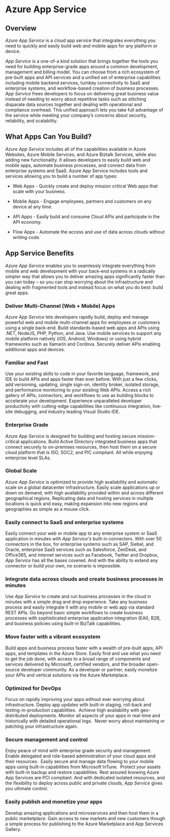 <properties 
	pageTitle="The Azure Cloud Application Platform" 
	description="Learn why Azure App Service is the best platform for developing, publishing, and hosting cloud apps." 
	services="app-service" 
	documentationCenter="na" 
	authors="tdykstra" 
	manager="wpickett" 
	editor="jimbe"/>

<tags 
	ms.service="app-service" 
	ms.workload="web" 
	ms.tgt_pltfrm="na" 
	ms.devlang="na" 
	ms.topic="article" 
	ms.date="2/19/2015" 
	ms.author="calvink"/>

# Azure App Service

## Overview

*Azure App Service* is a cloud app service that integrates everything you need to quickly and easily build web and mobile apps for any platform or device.

*App Service* is a one-of-a kind solution that brings together the tools you need for building enterprise-grade apps around a common development, management and billing model. You can choose from a rich ecosystem of pre-built apps and API services and a unified set of enterprise capabilities including mobile backend services, turnkey connectivity to SaaS and enterprise systems, and workflow-based creation of business processes. *App Service* frees developers to focus on delivering great business value instead of needing to worry about repetitive tasks such as stitching disparate data sources together and dealing with operational and compliance overhead. This unified approach lets you take full advantage of the service while meeting your company’s concerns about security, reliability, and scalability.

## What Apps Can You Build?

*Azure App Service* includes all of the capabilities available in Azure Websites, Azure Mobile Services, and Azure Biztalk Services, while also adding new functionality. It allows developers to easily build web and mobile apps, automate business processes, and connect data from enterprise systems and SaaS. Azure App Service includes tools and services allowing you to build a number of app types:

- Web Apps - Quickly create and deploy mission critical Web apps that scale with your business.

- Mobile Apps - Engage employees, partners and customers on any device at any time.

- API Apps - Easily build and consume Cloud APIs and participate in the API economy.

- Flow Apps - Automate the access and use of data across clouds without writing code.

## App Service Benefits

*Azure App Service* enables you to seamlessly integrate everything from mobile and web development with your back-end systems in a radically simpler way that allows you to deliver amazing apps significantly faster than you can today – so you can stop worrying about the infrastructure and dealing with fragmented tools and instead focus on what you do best: build great apps.

### Deliver Multi-Channel (Web + Mobile) Apps

*Azure App Service* lets developers rapidly build, deploy and manage powerful web and mobile multi-channel apps for employees or customers using a single back-end. Build standards-based web apps and APIs using .NET, NodeJS, PHP, Python, and Java. Use mobile services to support any mobile platform natively (iOS, Android, Windows) or using hybrid frameworks such as Xamarin and Cordova. Securely deliver APIs enabling additional apps and devices.

### Familiar and Fast

Use your existing skills to code in your favorite language, framework, and IDE to build APIs and apps faster than ever before. With just a few clicks, add versioning, updating, single sign-on, identity broker, isolated storage, and performance monitoring to your existing Web APIs. Access a rich gallery of APIs, connectors, and workflows to use as building blocks to accelerate your development. Experience unparalleled developer productivity with cutting-edge capabilities like continuous integration, live-site debugging, and industry leading Visual Studio IDE.

### Enterprise Grade

*Azure App Service* is designed for building and hosting secure mission-critical applications. Build Active Directory integrated business apps that connect securely to on-premises resources, then host them on a secure cloud platform that is ISO, SOC2, and PIC compliant. All while enjoying enterprise level SLAs.

### Global Scale

*Azure App Service* is optimized to provide high availability and automatic scale on a global datacenter infrastructure. Easily scale applications up or down on demand, with high availability provided within and across different geographical regions. Replicating data and hosting services in multiple locations is quick and easy, making expansion into new regions and geographies as simple as a mouse click.

### Easily connect to SaaS and enterprise systems

Easily connect your web or mobile app to any enterprise system or SaaS application in minutes with *App Service's* built-in connectors. With over 50 connectors in the box, for enterprise systems such as SAP, Siebel, and Oracle, enterprise SaaS services such as Salesforce, ZenDesk, and Office365, and internet services such as Facebook, Twitter and Dropbox, *App Service* has all the bases covered. And with the ability to extend any connector or build your own, no scenario is impossible.

### Integrate data across clouds and create business processes in minutes

Use *App Service* to create and run business processes in the cloud in minutes with a simple drag and drop experience. Take any business process and easily integrate it with any mobile or web app via standard REST APIs. Go beyond basic simple workflows to create business processes with sophisticated enterprise application integration (EAI), B2B, and business policies using built-in BizTalk capabilities.

### Move faster with a vibrant ecosystem

Build apps and business process faster with a wealth of pre-built apps, API apps, and templates in the Azure Store. Easily find and use what you need to get the job done, with access to a broad range of components and services delivered by Microsoft, certified vendors, and the broader open-source developer community. As a developer or partner, easily monetize your APIs and vertical solutions via the Azure Marketplace.

### Optimized for DevOps

Focus on rapidly improving your apps without ever worrying about infrastructure. Deploy app updates with built-in staging, roll-back and testing-in-production capabilities.  Achieve high availability with geo-distributed deployments. Monitor all aspects of your apps in real-time and historically with detailed operational logs.  Never worry about maintaining or patching your infrastructure again.

### Secure management and control

Enjoy peace of mind with enterprise grade security and management. Enable delegated and role-based administration of your cloud apps and their resources.  Easily secure and manage data flowing to your mobile apps using built-in capabilities from Microsoft InTune.  Protect your assets with built-in backup and restore capabilities. Rest assured knowing Azure App Services are PCI compliant. And with dedicated isolated resources, and the flexibility to deploy across public and private clouds, *App Service* gives you ultimate control.

### Easily publish and monetize your apps

Develop amazing applications and microservices and then host them in a public marketplace. Gain access to new markets and new customers though a simple process for publishing to the Azure Marketplace and App Services Gallery.

